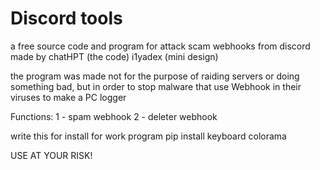 # Discord tools
a free source code and program for attack scam webhooks from discord
made by chatHPT (the code) i1yadex (mini design)

the program was made not for the purpose of raiding servers or doing something bad,
but in order to stop malware that use Webhook in their viruses to make a PC logger

Functions:
1 - spam webhook
2 - deleter webhook

write this for install for work program
pip install keyboard colorama

USE AT YOUR RISK!
